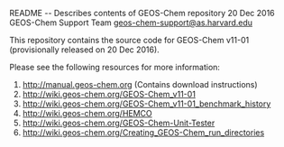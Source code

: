 README -- Describes contents of GEOS-Chem repository
20 Dec 2016
GEOS-Chem Support Team
geos-chem-support@as.harvard.edu


This repository contains the source code for GEOS-Chem v11-01 (provisionally released on 20 Dec 2016).

Please see the following resources for more information:

1. http://manual.geos-chem.org  (Contains download instructions)
2. http://wiki.geos-chem.org/GEOS-Chem_v11-01
3. http://wiki.geos-chem.org/GEOS-Chem_v11-01_benchmark_history
4. http://wiki.geos-chem.org/HEMCO
5. http://wiki.geos-chem.org/GEOS-Chem-Unit-Tester
6. http://wiki.geos-chem.org/Creating_GEOS-Chem_run_directories
